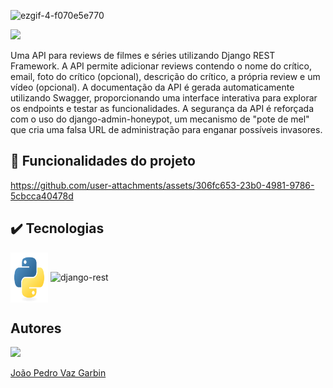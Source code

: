 ![ezgif-4-f070e5e770](https://github.com/JpCode01/escola-api-rest-react/assets/165571084/21f73da9-5fda-493d-81e5-633660d1ff93)

<p align="left">
<img loading="lazy" src="https://img.shields.io/badge/STATUS-FINALIZADO-GRAY?style=for-the-badge"/>
</p>

<p style="font-size: 15;">Uma API para reviews de filmes e séries utilizando Django REST Framework. A API permite adicionar reviews contendo o nome do crítico, email, foto do crítico (opcional), descrição do crítico, a própria review e um vídeo (opcional). A documentação da API é gerada automaticamente utilizando Swagger, proporcionando uma interface interativa para explorar os endpoints e testar as funcionalidades. A segurança da API é reforçada com o uso do django-admin-honeypot, um mecanismo de "pote de mel" que cria uma falsa URL de administração para enganar possíveis invasores.</p>

## 🔨 Funcionalidades do projeto

https://github.com/user-attachments/assets/306fc653-23b0-4981-9786-5cbcca40478d

## ✔️ Tecnologias
<div style="display: inline_block">
  <img align="center" alt="jp-Python" height="80" width="60" src="https://raw.githubusercontent.com/devicons/devicon/master/icons/python/python-original.svg">
  <img align="center" alt="django-rest" height="30" width="150" src="https://img.shields.io/badge/DJANGO-REST-ff1709?style=for-the-badge&logo=django&logoColor=white&color=ff1709&labelColor=gray">
</div>

## Autores
<img loading="lazy" src="https://avatars.githubusercontent.com/u/165571084?s=400&u=1ee1c679eda8112d1334f93a326df74fda32ee1d&v=4" width=115>

[João Pedro Vaz Garbin](https://github.com/JpCode01)
